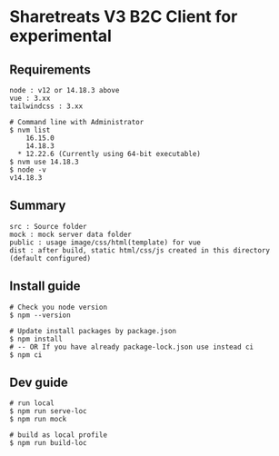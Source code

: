 # Sharetreats V3 B2C Client for experimental

## Requirements
```
node : v12 or 14.18.3 above
vue : 3.xx
tailwindcss : 3.xx
```

```
# Command line with Administrator
$ nvm list
    16.15.0
    14.18.3 
  * 12.22.6 (Currently using 64-bit executable)
$ nvm use 14.18.3
$ node -v
v14.18.3
```
## Summary
```
src : Source folder
mock : mock server data folder
public : usage image/css/html(template) for vue
dist : after build, static html/css/js created in this directory (default configured)
```

## Install guide
```
# Check you node version
$ npm --version

# Update install packages by package.json
$ npm install
# -- OR If you have already package-lock.json use instead ci
$ npm ci
```

## Dev guide
```
# run local
$ npm run serve-loc
$ npm run mock

# build as local profile
$ npm run build-loc
```
